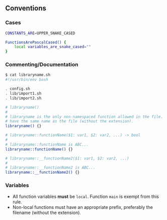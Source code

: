 ## Conventions

### Cases

```sh
CONSTANTS_ARE=UPPER_SNAKE_CASED

FunctionsArePascalCased() {
	local variables_are_snake_cased=""
}
```

### Commenting/Documentation

```sh
$ cat libraryname.sh
#!/usr/bin/env bash

. config.sh
. lib/import1.sh
. lib/import2.sh

# libraryname()
#
# libraryname is the only non-namespaced function allowed in the file. It must
# have the same name as the file (without the extension).
libraryname() {}

# libraryname::functionName($1: var1, $2: var2, ...) -> bool
#
# libraryname::functionName is ABC...
libraryname::functionName() {}

# libraryname::__functionName2($1: var1, $2: var2, ...)
#
# libraryname::__functionName2 is ABC...
libraryname::__functionName2() {}
```

### Variables

- All function variables **must** be `local`. Function `main` is exempt from
  this rule.
- Non-local functions must have an appropriate prefix, preferably the filename
  (without the extension).
